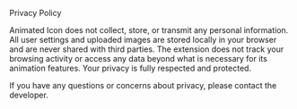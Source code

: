 Privacy Policy

Animated Icon does not collect, store, or transmit any personal information. All user settings and uploaded images are stored locally in your browser and are never shared with third parties. The extension does not track your browsing activity or access any data beyond what is necessary for its animation features. Your privacy is fully respected and protected.

If you have any questions or concerns about privacy, please contact the developer.
